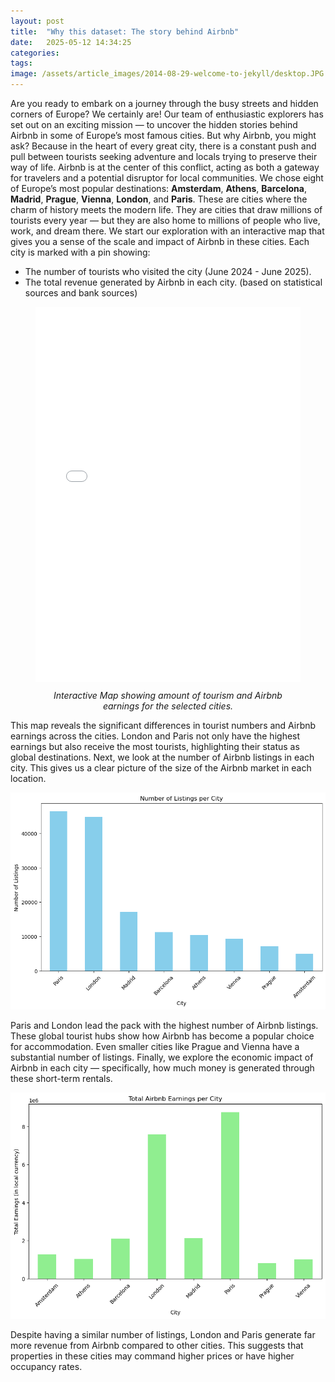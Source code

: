 ```yaml
---
layout: post
title:  "Why this dataset: The story behind Airbnb"
date:   2025-05-12 14:34:25
categories: 
tags: 
image: /assets/article_images/2014-08-29-welcome-to-jekyll/desktop.JPG
---
```

Are you ready to embark on a journey through the busy streets and hidden corners of
Europe? We certainly are! Our team of enthusiastic explorers has set out on an exciting
mission — to uncover the hidden stories behind Airbnb in some of Europe’s most famous
cities.
But why Airbnb, you might ask? Because in the heart of every great city, there is a constant
push and pull between tourists seeking adventure and locals trying to preserve their way of
life. Airbnb is at the center of this conflict, acting as both a gateway for travelers and a
potential disruptor for local communities.
We chose eight of Europe’s most popular destinations: **Amsterdam**, **Athens**, **Barcelona**,
**Madrid**, **Prague**, **Vienna**, **London**, and **Paris**. These are cities where the charm of history
meets the modern life. They are cities that draw millions of tourists every year — but they
are also home to millions of people who live, work, and dream there.
We start our exploration with an interactive map that gives you a sense of the scale and
impact of Airbnb in these cities. Each city is marked with a pin showing:
- The number of tourists who visited the city (June 2024 - June 2025).
- The total revenue generated by Airbnb in each city. (based on statistical sources and
bank sources)

<figure>
  <iframe src="/assets/why_this_dataset/europe_tourism_map_colored_pins.html" width="100%" height="600px" style="border:none;"></iframe>
  <figcaption style="text-align: center; font-style: italic; margin-top: 10px;">
    Interactive Map showing amount of tourism and Airbnb earnings for the selected cities.
  </figcaption>
</figure>

This map reveals the significant differences in tourist numbers and Airbnb earnings across
the cities. London and Paris not only have the highest earnings but also receive the most
tourists, highlighting their status as global destinations.
Next, we look at the number of Airbnb listings in each city. This gives us a clear picture of the
size of the Airbnb market in each location.

![Total number of listings per city](/assets/why_this_dataset/listings.png)

Paris and London lead the pack with the highest number of Airbnb listings. These global
tourist hubs show how Airbnb has become a popular choice for accommodation. Even
smaller cities like Prague and Vienna have a substantial number of listings.
Finally, we explore the economic impact of Airbnb in each city — specifically, how much
money is generated through these short-term rentals.

![Total earnings per city](/assets/why_this_dataset/earnings.png)

Despite having a similar number of listings, London and Paris generate far more revenue
from Airbnb compared to other cities. This suggests that properties in these cities may
command higher prices or have higher occupancy rates.
